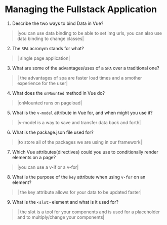 # Managing the Fullstack Application

1. Describe the two ways to bind Data in Vue?

  > |you can use data binding to be able to set img urls, you can also use data binding to change classes|

2. The `SPA` acronym stands for what?

  > | single page application|

3. What are some of the advantages/uses of a `SPA` over a traditional one?

  > | the advantages of spa are faster load times and a smother experience for the user|

4. What does the `onMounted` method in Vue do?

  > |onMounted runs on pageload|

5. What is the `v-model` attribute in Vue for, and when might you use it?

  > |v-model is a way to save and transfer data back and forth|

6. What is the package.json file used for?

  > |to store all of the packages we are using in our framework|

7. Which Vue attributes(directives) could you use to conditionally render elements on a page?

  > |you can use a v-if or a v-for|

8. What is the purpose of the `key` attribute when using `v-for` on an element?

  > | the key attribute allows for your data to be updated faster|

9. What is the `<slot>` element and what is it used for?

  > | the slot is a tool for your components and is used for a placeholder and to multiply/change your components|

